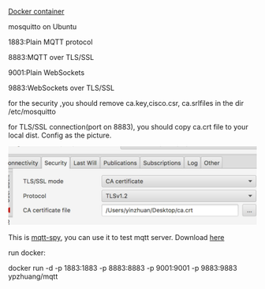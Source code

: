 
[Docker container](https://hub.docker.com/r/ypzhuang/mqtt/)

mosquitto on Ubuntu

1883:Plain MQTT protocol

8883:MQTT over TLS/SSL

9001:Plain WebSockets

9883:WebSockets over TLS/SSL

for the security ,you should remove ca.key,cisco.csr, ca.srlfiles in the dir /etc/mosquitto

for TLS/SSL connection(port on 8883), you should copy ca.crt file to your local dist.
Config as the picture. 

![Config using mqtt-spy](./client_config.png)


This is [mqtt-spy](http://kamilfb.github.io/mqtt-spy/), you can use it to test mqtt server. Download [here](https://github.com/kamilfb/mqtt-spy/releases/download/mqtt-spy_v0.5.3/mqtt-spy-0.5.3-jar-with-dependencies.jar)



run docker:

docker run -d -p 1883:1883 -p 8883:8883 -p 9001:9001 -p 9883:9883 ypzhuang/mqtt 